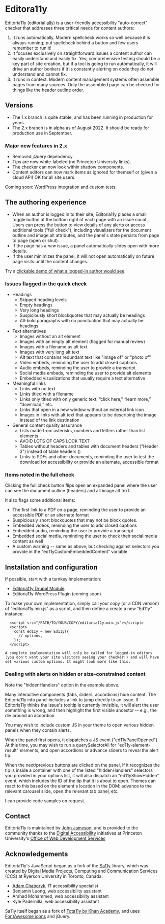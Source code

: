 # Editora11y

Editoria11y (editorial [ally](https://www.a11yproject.com/)) is a user-friendly accessibility "auto-correct" checker that addresses three critical needs for content authors:

1. It runs automatically. Modern spellcheck works so well because it is always running; put spellcheck behind a button and few users remember to run it!
1. It focuses exclusively on straightforward issues a content author can easily understand and easily fix. Yes; comprehensive testing should be a key part of site creation, but if a tool is going to run automatically, it will drive an author bonkers if it is constantly alerting on code they do not understand and cannot fix.
1. It runs in context. Modern content management systems often assemble pages from many sources. Only the assembled page can be checked for things like the header outline order.

## Versions

* The 1.x branch is quite stable, and has been running in production for years.
* The 2.x branch is in alpha as of August 2022. It should be ready for production use in September.

### Major new features in 2.x
* Removed jQuery dependency.
* Tips are now white-labeled (no Princeton University links).
* The checker can now look within shadow components.
* Content editors can now mark items as ignored for themself or (given a cloud API) OK for all site users.

Coming soon: WordPress integration and custom tests.

## The authoring experience
* When an author is logged in to their site, Editoria11y places a small toggle button at the bottom right of each page with an issue count. Users can press the button to view details of any alerts or access additional tools ("full check"), including visualizers for the document outline and image alt attributes, and the panel's state persists from page to page (open or shut).
* If the page has a *new* issue, a panel automatically slides open with more details.
* If the user minimizes the panel, it will not open automatically on future page visits until the content changes.

Try a [clickable demo of what a logged-in author would see](https://itmaybejj.github.io/editoria11y/demo/).

### Issues flagged in the quick check
* Headings
  * Skipped heading levels
  * Empty headings
  * Very long headings
  * Suspiciously short blockquotes that may actually be headings
  * All-bold paragraphs with no punctuation that may actually be headings
* Text alternatives
  * Images without an alt element
  * Images with an empty alt element (flagged for manual review)
  * Images with a filename as alt text
  * Images with very long alt text
  * Alt text that contains redundant text like "image of" or "photo of"
  * Video embeds, reminding the user to add closed captions
  * Audio embeds, reminding the user to provide a transcript
  * Social media embeds, reminding the user to provide alt elements
  * Embedded visualizations that usually require a text alternative
* Meaningful links
  * Links with no text
  * Links titled with a filename 
  * Links only titled with only generic text: “click here,” “learn more,” “download,” etc.
  * Links that open in a new window without an external link icon
  * Images in links with alt text that appears to be describing the image instead of the link destination
* General content quality assurance
  * Lists made from asterisks, numbers and letters rather than list elements
  * AVOID LOTS OF CAPS LOCK TEXT
  * Tables without headers and tables with document headers ("Header 3") instead of table headers (<th>)
  * Links to PDFs and other documents, reminding the user to test the download for accessibility or provide an alternate, accessible format
  
### Items noted in the full check
Clicking the full check button flips open an expanded panel where the user can see the document outline (headers) and all image alt text.

It also flags some additional items:

* The first link to a PDF on a page, reminding the user to provide an accessible PDF or an alternate format
* Suspiciously short blockquotes that may not be block quotes.
* Embedded videos, reminding the user to add closed captions
* Embedded audio, reminding the user to provide a transcript
* Embedded social media, reminding the user to check their social media content as well
* A custom warning -- same as above, but checking against selectors you provide in the "ed11yCustomEmbeddedContent" variable.

## Installation and configuration

If possible, start with a turnkey implementation:
* [Editoria11y Drupal Module](https://www.drupal.org/project/editoria11y)
* Editoria11y WordPress Plugin (coming soon) 

To make your own implementation, simply call your copy (or a CDN version) of "editoria11y.min.js" as a script, and then define a create a new "Ed11y" instance:

```
  <script src="/PATH/TO/YOUR/COPY/editoria11y.min.js"></script>
  <script>
    const ed11y = new Ed11y({
      // options,
    });           
  </script>

A complete implementation will only be called for logged-in editors (you don't want your site visitors seeing your checker!) and will have set various custom options. It might look more like this:

```
  <script src="/PATH/TO/YOUR/COPY/editoria11y.min.js"></script>
  <script>
    const ed11y = new Ed11y({
      // We have two content regions
      checkRoots : 'main, .footer-content-zone',
      // We have two custom shadow components
      shadowComponents : 'accordion-widget, lightbox-widget',
      // We want the box to open automatically for errors
      alertMode : 'assertive',
      // We wanted to pick our own colors
      theme : 'darkTheme',
      darkTheme: {
          bg: '#0a2051',
          bgHighlight: '#7b1919',
          text: '#f4f7ff',
          primary: '#4930a0',
          primaryText: '#f4f7ff',
          secondary: '#20160c',
          warning: '#fad859',
          alert: '#b80519',
          button: '#dde8ff',
          focusRing: 'cyan',
          activeTab: '#0a2051',
          tipHeader: '#4930a0',
      },
      // We have an external link icon with visually hidden text
      linkIgnoreStrings: ['(opens in new window)'],
      // Content editors cannot edit these elements
      ignoreElements : 'nav *, #social-block',
      // We don't want to ignore alerts, only fix or mark OK
      allowHide : false,
      allowOK : true,
      // Don't scan while the editor toolbar is open
      doNotRun : ".editor-toolbar",
      // Send a JS event when highlighting tips in this element,
      // so our own JS can open the accordion and show it.
      hiddenHandlers : ".accordion-panel",
    });
  </script>


### Dealing with alerts on hidden or size-constrained content

Note the "hiddenHandlers" option in the example above.

Many interactive components (tabs, sliders, accordions) hide content. The Editoria11y info panel includes a link to jump directly to an issue. If Editoria11y thinks the issue's tooltip is currently invisible, it will alert the user something is wrong, and then highlight the first visible ancestor -- e.g., the div around an accordion.

You may wish to include custom JS in your theme to open various hidden panels when they contain alerts. 

When the panel first opens, it dispatches a JS event ("ed11yPanelOpened"). At this time, you may wish to run a querySelectorAll for "ed11y-element-result" elements, and open accordions or advance sliders to reveal the alert tip.

When the next/previous buttons are clicked on the panel, if it recognizes the tip is inside a container with one of the listed "hiddenHandlers" selectors you provided in your options list, it will also dispatch an "ed11yShowHidden" event, which includes the ID of the tip that it is about to open. Themes can react to this based on the element's location in the DOM: advance to the relevant carousel slide, open the relevant tab panel, etc.

I can provide code samples on request.

## Contact
Editoria11y is maintained by [John Jameson](https://www.linkedin.com/in/johnwjameson/), and is provided to the community thanks to the [Digital Accessibility](https://accessibility.princeton.edu/) initiatives at Princeton University's [Office of Web Development Services](https://wds.princeton.edu/)

## Acknowledgements
Editoria11y's JavaScript began as a fork of the [Sa11y](https://ryersondmp.github.io/sa11y/) library, which was created by Digital Media Projects, Computing and Communication Services (CCS) at Ryerson University in Toronto, Canada:
- [Adam Chaboryk](https://github.com/adamchaboryk), IT accessibility specialist
- Benjamin Luong, web accessibility assistant
- Arshad Mohammed, web accessibility assistant
- Kyle Padernilla, web accessibility assistant

Sa11y itself began as a fork of [Tota11y by Khan Academy](https://github.com/Khan/tota11y), and uses [FontAwesome icons](https://github.com/FortAwesome/Font-Awesome) and jQuery.
